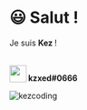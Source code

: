 <h1><span class="emoji">😃 </span><strong>Salut !&nbsp;</strong></h1>
<p>Je suis <strong>Kez&nbsp;</strong>!</p><br>
<a>
  <img align="left" src="https://www.freepnglogos.com/uploads/discord-logo-png/concours-discord-cartes-voeux-fortnite-france-6.png" height="30px" width="30px"/>
  <p   align="left"><strong>kzxed#0666</strong></p>
</a>

![kezcoding](https://github-readme-stats.vercel.app/api?username=kezcoding&show_icons=true&theme=tokyonight)

